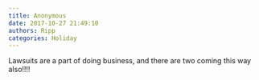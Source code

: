 ```yaml
---
title: Anonymous
date: 2017-10-27 21:49:10
authors: Ripp
categories: Holiday
---
```


 Lawsuits are a part of doing business, and there are two coming this way also!!!!